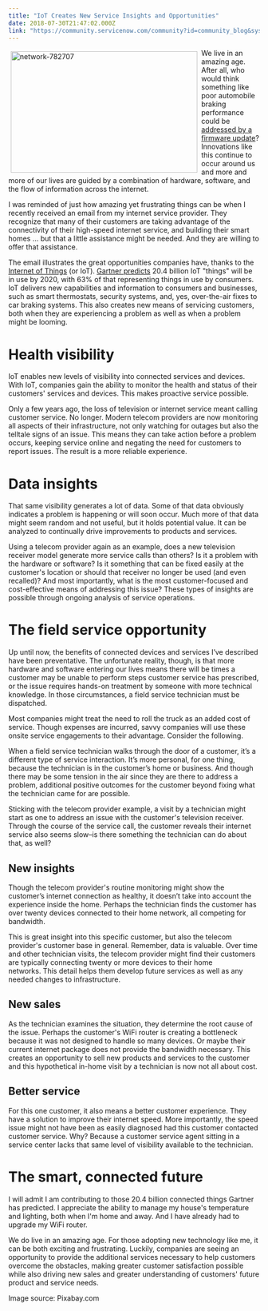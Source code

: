 ```yaml
---
title: "IoT Creates New Service Insights and Opportunities"
date: 2018-07-30T21:47:02.000Z
link: "https://community.servicenow.com/community?id=community_blog&sys_id=6d9d4172db235b44f7fca851ca9619ae"
---
```

<p><img class="alignnone  wp-image-3264" style="padding: 5px;" src="https://insightsincustomerservice.files.wordpress.com/2018/07/network-782707.png" alt="network-782707" width="374" height="243" align="left" />We live in an amazing age. After all, who would think something like poor automobile braking performance could be <a href="https://electrek.co/2018/05/22/tesla-will-update-model-3-firmware-to-fix-braking-calibration-in-coming-days/" target="_blank" rel="nofollow">addressed by a firmware update</a>? Innovations like this continue to occur around us and more and more of our lives are guided by a combination of hardware, software, and the flow of information across the internet.</p>
<p>I was reminded of just how amazing yet frustrating things can be when I recently received an email from my internet service provider. They recognize that many of their customers are taking advantage of the connectivity of their high-speed internet service, and building their smart homes ... but that a little assistance might be needed. And they are willing to offer that assistance.</p>
<p>The email illustrates the great opportunities companies have, thanks to the <a href="https://en.wikipedia.org/wiki/Internet_of_things" target="_blank" rel="nofollow">Internet of Things</a> (or IoT). <a href="https://www.gartner.com/newsroom/id/3598917" target="_blank" rel="nofollow">Gartner predicts</a> 20.4 billion IoT &#34;things&#34; will be in use by 2020, with 63% of that representing things in use by consumers. IoT delivers new capabilities and information to consumers and businesses, such as smart thermostats, security systems, and, yes, over-the-air fixes to car braking systems. This also creates new means of servicing customers, both when they are experiencing a problem as well as when a problem might be looming.</p>
<h1><strong>Health visibility</strong></h1>
<p>IoT enables new levels of visibility into connected services and devices. With IoT, companies gain the ability to monitor the health and status of their customers&#39; services and devices. This makes proactive service possible.</p>
<p>Only a few years ago, the loss of television or internet service meant calling customer service. No longer. Modern telecom providers are now monitoring all aspects of their infrastructure, not only watching for outages but also the telltale signs of an issue. This means they can take action before a problem occurs, keeping service online and negating the need for customers to report issues. The result is a more reliable experience.</p>
<h1><strong>Data insights</strong></h1>
<p>That same visibility generates a lot of data. Some of that data obviously indicates a problem is happening or will soon occur. Much more of that data might seem random and not useful, but it holds potential value. It can be analyzed to continually drive improvements to products and services.</p>
<p>Using a telecom provider again as an example, does a new television receiver model generate more service calls than others? Is it a problem with the hardware or software? Is it something that can be fixed easily at the customer&#39;s location or should that receiver no longer be used (and even recalled)? And most importantly, what is the most customer-focused and cost-effective means of addressing this issue? These types of insights are possible through ongoing analysis of service operations.</p>
<h1><strong>The field service opportunity</strong></h1>
<p>Up until now, the benefits of connected devices and services I’ve described have been preventative. The unfortunate reality, though, is that more hardware and software entering our lives means there will be times a customer may be unable to perform steps customer service has prescribed, or the issue requires hands-on treatment by someone with more technical knowledge. In those circumstances, a field service technician must be dispatched.</p>
<p>Most companies might treat the need to roll the truck as an added cost of service. Though expenses are incurred, savvy companies will use these onsite service engagements to their advantage. Consider the following.</p>
<p>When a field service technician walks through the door of a customer, it’s a different type of service interaction. It’s more personal, for one thing, because the technician is in the customer’s home or business. And though there may be some tension in the air since they are there to address a problem, additional positive outcomes for the customer beyond fixing what the technician came for are possible.</p>
<p>Sticking with the telecom provider example, a visit by a technician might start as one to address an issue with the customer&#39;s television receiver. Through the course of the service call, the customer reveals their internet service also seems slow–is there something the technician can do about that, as well?</p>
<h2><strong>New insights</strong></h2>
<p>Though the telecom provider&#39;s routine monitoring might show the customer’s internet connection as healthy, it doesn’t take into account the experience inside the home. Perhaps the technician finds the customer has over twenty devices connected to their home network, all competing for bandwidth.</p>
<p>This is great insight into this specific customer, but also the telecom provider&#39;s customer base in general. Remember, data is valuable. Over time and other technician visits, the telecom provider might find their customers are typically connecting twenty or more devices to their home networks. This detail helps them develop future services as well as any needed changes to infrastructure.</p>
<h2>New sales</h2>
<p>As the technician examines the situation, they determine the root cause of the issue. Perhaps the customer&#39;s WiFi router is creating a bottleneck because it was not designed to handle so many devices. Or maybe their current internet package does not provide the bandwidth necessary. This creates an opportunity to sell new products and services to the customer and this hypothetical in-home visit by a technician is now not all about cost.</p>
<h2>Better service</h2>
<p>For this one customer, it also means a better customer experience. They have a solution to improve their internet speed. More importantly, the speed issue might not have been as easily diagnosed had this customer contacted customer service. Why? Because a customer service agent sitting in a service center lacks that same level of visibility available to the technician.</p>
<h1>The smart, connected future</h1>
<p>I will admit I am contributing to those 20.4 billion connected things Gartner has predicted. I appreciate the ability to manage my house&#39;s temperature and lighting, both when I&#39;m home and away. And I have already had to upgrade my WiFi router.</p>
<p>We do live in an amazing age. For those adopting new technology like me, it can be both exciting and frustrating. Luckily, companies are seeing an opportunity to provide the additional services necessary to help customers overcome the obstacles, making greater customer satisfaction possible while also driving new sales and greater understanding of customers&#39; future product and service needs.</p>
<p>Image source: Pixabay.com</p>